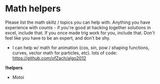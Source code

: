 # Math helpers

Please list the math skillz / topics you can help with. Anything you have experience with counts - if you're good at hacking together solutions in excel, include that. If you once made trig work for you, include that. Don't feel like you have to be an expert, and don't be shy.

*   I can help w/ math for animation (cos, sin, pow / shaping functions, curves, vector math for particles, etc).   lots of code: [](https://github.com/ofZach/algo2012)https://github.com/ofZach/algo2012

**!helpers**

*   Motoi